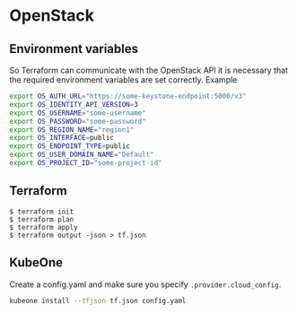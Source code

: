# OpenStack

## Environment variables

So Terraform can communicate with the OpenStack API it is necessary that the required environment variables are set correctly.
Example
```bash
export OS_AUTH_URL="https://some-keystone-endpoint:5000/v3"
export OS_IDENTITY_API_VERSION=3
export OS_USERNAME="some-username"
export OS_PASSWORD="some-password"
export OS_REGION_NAME="region1"
export OS_INTERFACE=public
export OS_ENDPOINT_TYPE=public
export OS_USER_DOMAIN_NAME="Default"
export OS_PROJECT_ID="some-project-id"
```

## Terraform

```
$ terraform init
$ terraform plan
$ terraform apply
$ terraform output -json > tf.json
```

## KubeOne

Create a config.yaml and make sure you specify `.provider.cloud_config`.

```bash
kubeone install --tfjson tf.json config.yaml
```
